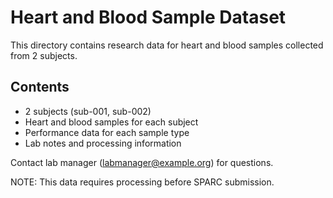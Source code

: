 # Heart and Blood Sample Dataset

This directory contains research data for heart and blood samples collected from 2 subjects.

## Contents
- 2 subjects (sub-001, sub-002)
- Heart and blood samples for each subject
- Performance data for each sample type
- Lab notes and processing information

Contact lab manager (labmanager@example.org) for questions.

NOTE: This data requires processing before SPARC submission.